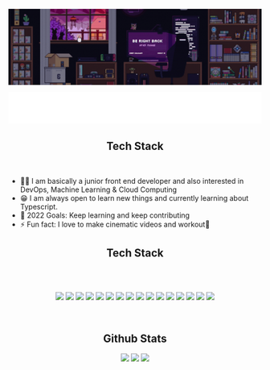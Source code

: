 <p align="center">
  <img src="/preview.gif" align="center" valign="center"/>
</p>
<p align="center">
    <img src="/img/CodeIntro.svg"/>
</p>

<h2 align="center">Tech Stack</h2>
<br/>

- 👨‍💻 I am basically a junior front end developer and also interested in DevOps, Machine Learning & Cloud Computing
- 😁 I am always open to learn new things and currently learning about Typescript.
- 🥅 2022 Goals: Keep learning and keep contributing
- ⚡ Fun fact: I love to make cinematic videos and workout🦾


<h2 align="center">Tech Stack</h2>
<br/>
<br/>
<p align="center">
  <img src="https://img.shields.io/badge/NPM-%23000000.svg?style=for-the-badge&logo=npm&logoColor=white"/> 
  <img src="https://img.shields.io/badge/javascript-%23323330.svg?style=for-the-badge&logo=javascript&logoColor=%23F7DF1E"/> 
  <img src="https://img.shields.io/badge/react-%2320232a.svg?style=for-the-badge&logo=react&logoColor=%2361DAFB"/> 
  <img src="https://img.shields.io/badge/TypeScript-007ACC?style=for-the-badge&logo=typescript&logoColor=white"/>
  <img src="https://img.shields.io/badge/styled--components-DB7093?style=for-the-badge&logo=styled-components&logoColor=white"/>
  <img src="https://img.shields.io/badge/SASS-hotpink.svg?style=for-the-badge&logo=SASS&logoColor=white"/> 
  <img src="https://img.shields.io/badge/Babel-F9DC3e?style=for-the-badge&logo=babel&logoColor=black"/>
  <img src="https://img.shields.io/badge/java-%23ED8B00.svg?style=for-the-badge&logo=java&logoColor=white"/> 
  <img src="https://img.shields.io/badge/c%23-%23239120.svg?style=for-the-badge&logo=c-sharp&logoColor=white"/> 
  <img src="https://img.shields.io/badge/python-3670A0?style=for-the-badge&logo=python&logoColor=ffdd54"/> 
  <img src="https://img.shields.io/badge/Xamarin-3199DC?style=for-the-badge&logo=xamarin&logoColor=white"/> 
  <img src="https://img.shields.io/badge/mysql-%2300f.svg?style=for-the-badge&logo=mysql&logoColor=white"/> 
  <img src="https://img.shields.io/badge/MariaDB-003545?style=for-the-badge&logo=mariadb&logoColor=white"/> 
  <img src="https://img.shields.io/badge/Adobe%20XD-470137?style=for-the-badge&logo=Adobe%20XD&logoColor=#FF61F6"/> 
  <img src="https://img.shields.io/badge/Framer-black?style=for-the-badge&logo=framer&logoColor=blue"/> 	
  <img src="https://img.shields.io/badge/figma-%23F24E1E.svg?style=for-the-badge&logo=figma&logoColor=white"/>
</p>
<br/>

<h2 align="center">Github Stats</h2>
<p align="center">
  <img src="https://github-readme-stats.vercel.app/api?username=Nekuso&show_icons=true&theme=radical" width ="45%"/>
  <img src="https://github-readme-stats.vercel.app/api/top-langs/?username=Nekuso&layout=compact&theme=radical" width ="40%"/>
  <img src="https://github-readme-streak-stats.herokuapp.com/?user=Nekuso&theme=radical" />
</p>
